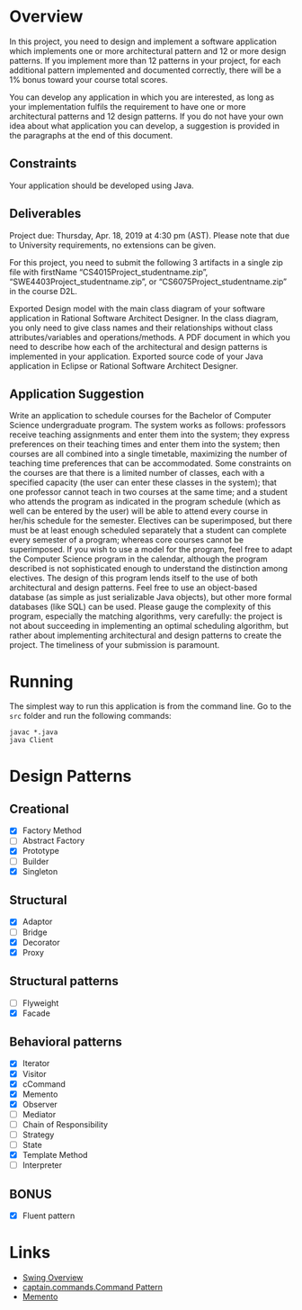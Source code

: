 # Overview
In this project, you need to design and implement a software application which implements one or more architectural pattern and 12 or more design patterns. If you implement more than 12 patterns in your project, for each additional pattern implemented and documented correctly, there will be a 1% bonus toward your course total scores. 

You can develop any application in which you are interested, as long as your implementation fulfils the requirement to have one or more architectural patterns and 12 design patterns. If you do not have your own idea about what application you can develop, a suggestion is provided in the paragraphs at the end of this document.

## Constraints
Your application should be developed using Java.
 
## Deliverables
Project due: Thursday, Apr. 18, 2019 at 4:30 pm (AST). Please note that due to University requirements, no extensions can be given.

For this project, you need to submit the following 3 artifacts in a single zip file with firstName “CS4015Project_studentname.zip”, “SWE4403Project_studentname.zip”, or “CS6075Project_studentname.zip” in the course D2L.

Exported Design model with the main class diagram of your software application in Rational Software Architect Designer. In the class diagram, you only need to give class names and their relationships without class attributes/variables and operations/methods. 
A PDF document in which you need to describe how each of the architectural and design patterns is implemented in your application.
Exported source code of your Java application in Eclipse or Rational Software Architect Designer.

## Application Suggestion
Write an application to schedule courses for the Bachelor of Computer Science undergraduate program. The system works as follows: professors receive teaching assignments and enter them into the system; they express preferences on their teaching times and enter them into the system; then courses are all combined into a single timetable, maximizing the number of teaching time preferences that can be accommodated. Some constraints on the courses are that there is a limited number of classes, each with a specified capacity (the user can enter these classes in the system); that one professor cannot teach in two courses at the same time; and a student who attends the program as indicated in the program schedule (which as well can be entered by the user) will be able to attend every course in her/his schedule for the semester. Electives can be superimposed, but there must be at least enough scheduled separately that a student can complete every semester of a program; whereas core courses cannot be superimposed. If you wish to use a model for the program, feel free to adapt the Computer Science program in the calendar, although the program described is not sophisticated enough to understand the distinction among electives. The design of this program lends itself to the use of both architectural and design patterns. Feel free to use an object-based database (as simple as just serializable Java objects), but other more formal databases (like SQL) can be used. Please gauge the complexity of this program, especially the matching algorithms, very carefully: the project is not about succeeding in implementing an optimal scheduling algorithm, but rather about implementing architectural and design patterns to create the project. The timeliness of your submission is paramount.

# Running
The simplest way to run this application is from the command line. Go to the `src` folder and run the following commands:
```
javac *.java
java Client
```

# Design Patterns
## Creational
- [x] Factory Method
- [ ] Abstract Factory
- [x] Prototype
- [ ] Builder
- [x] Singleton

## Structural
- [x] Adaptor
- [ ] Bridge
- [x] Decorator
- [x] Proxy

## Structural patterns
- [ ] Flyweight
- [x] Facade

## Behavioral patterns
- [x] Iterator
- [x] Visitor
- [x] cCommand
- [x] Memento
- [x] Observer
- [ ] Mediator
- [ ] Chain of Responsibility
- [ ] Strategy
- [ ] State
- [x] Template Method
- [ ] Interpreter

## BONUS
- [x] Fluent pattern

# Links
- [Swing Overview](http://web.mit.edu/6.005/www/sp14/psets/ps4/java-6-tutorial/components.html)
- [captain.commands.Command Pattern](https://www.cs.mcgill.ca/~hv/classes/CS400/01.hchen/doc/command/command.html)
- [Memento](https://stackoverflow.com/questions/14076772/difference-between-memento-pattern-and-serialization)
